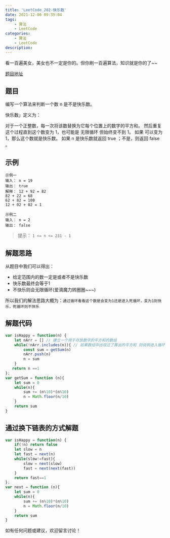 ```yaml
---
title: 'LeetCode_202-快乐数'
date: 2021-12-06 09:35:04
tags:
    - 算法
    - LeetCode
categories:
    - 算法
    - LeetCode
description:
---
```


看一百遍美女，美女也不一定是你的。但你刷一百遍算法，知识就是你的了~~


[题目地址](https://leetcode-cn.com/problems/happy-number/)

<!-- more -->

## 题目
编写一个算法来判断一个数 n 是不是快乐数。

快乐数」定义为：

对于一个正整数，每一次将该数替换为它每个位置上的数字的平方和。
然后重复这个过程直到这个数变为 1，也可能是 无限循环 但始终变不到 1。
如果 可以变为  1，那么这个数就是快乐数。
如果 n 是快乐数就返回 true ；不是，则返回 false 。

## 示例

```
示例一
输入： n = 19
输出： true
解释： 12 + 92 = 82
82 + 22 = 68
62 + 82 = 100
12 + 02 + 02 = 1
```

 ```
示例二
输入： n = 2
输出： false
```

> 提示： `1 <= n <= 231 - 1`

## 解题思路

从题目中我们可以得出：

- 给定范围内的数一定是或者不是快乐数
- 快乐数最终会等于1
- 不快乐则会无限循环(爱滴魔力转圈圈~~~)

所以我们的解法思路大概为：`通过循环看看这个数是会变为1还是进入死循环，变为1则快乐，死循环则不快乐`

## 解题代码

```js
var isHappy = function(n) {
    let nArr = [] // 建立一个用于存放数字的平方和的数组
    while(!nArr.includes(n)){ // 如果数组中出现过了算出的平方和 则说明进入循环 跳出
        const sum = getSum(n)
        nArr.push(n)
        n = sum
    }
   return n ==1
};
var getSum = function (n){
    let sum = 0
    while(n){
        sum += (n%10)*(n%10)
        n = Math.floor(n/10)
    }
    return sum
}
```

## 通过换下链表的方式解题

```js
var isHappy = function(n) {
    if(!n) return false
    let slow = n
    let fast = next(n)
    while(slow!=fast){
        slow = next(slow)
        fast = next(next(fast))
    }
    return fast==1
};
var next = function (n){
    let sum = 0
    while(n){
        sum += (n%10)*(n%10)
        n = Math.floor(n/10)
    }
    return sum
}
```

如有任何问题或建议，欢迎留言讨论！

<!-- markdownlint-disable MD041 MD002--> 
